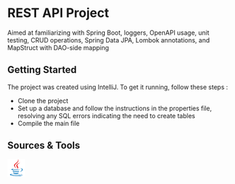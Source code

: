 # REST API Project

Aimed at familiarizing with Spring Boot, loggers, OpenAPI usage, unit testing, CRUD operations, Spring Data JPA, Lombok annotations, and MapStruct with DAO-side mapping

## Getting Started

The project was created using IntelliJ. To get it running, follow these steps :

- Clone the project
- Set up a database and follow the instructions in the properties file, resolving any SQL errors indicating the need to create tables
- Compile the main file

## Sources & Tools

<a href="https://www.java.com" target="_blank" rel="noreferrer"> <img src="https://raw.githubusercontent.com/devicons/devicon/master/icons/java/java-original.svg" alt="java" width="40" height="40"/> </a>
